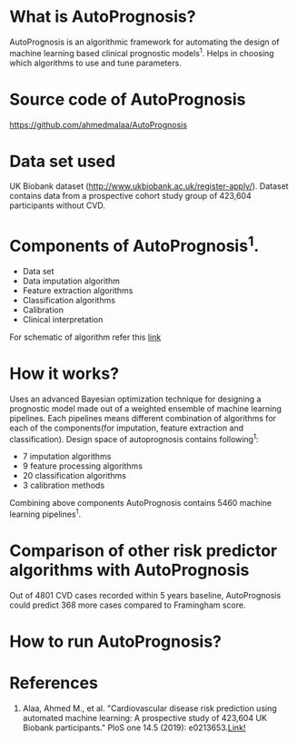 # What is AutoPrognosis?
AutoPrognosis is an algorithmic framework for automating the design of machine learning based clinical prognostic models<sup>1</sup>. Helps in choosing which algorithms to use and tune parameters.

# Source code of AutoPrognosis
https://github.com/ahmedmalaa/AutoPrognosis 

# Data set used
UK Biobank dataset (http://www.ukbiobank.ac.uk/register-apply/). 
Dataset contains data from a prospective cohort study group of 423,604 participants without CVD.

# Components of AutoPrognosis<sup>1</sup>. 
* Data set
* Data imputation algorithm
* Feature extraction algorithms
* Classification algorithms
* Calibration
* Clinical interpretation

For schematic of algorithm refer this [link](https://journals.plos.org/plosone/article/file?id=10.1371/journal.pone.0213653&type=printable)

# How it works?
Uses an advanced Bayesian optimization technique for designing a prognostic model made out of a weighted ensemble of machine learning pipelines.
Each pipelines means different combination of algorithms for each of the components(for imputation, feature extraction and classification).
Design space of autoprognosis contains following<sup>1</sup>: 
  * 7 imputation algorithms
  * 9 feature processing algorithms
  * 20 classification algorithms
  * 3 calibration methods

Combining above components AutoPrognosis contains 5460 machine learning pipelines<sup>1</sup>.


# Comparison of other risk predictor algorithms with AutoPrognosis
Out of 4801 CVD cases recorded within 5 years baseline, AutoPrognosis could predict 368 more cases compared to Framingham score.

# How to run AutoPrognosis?

# References
1. Alaa, Ahmed M., et al. "Cardiovascular disease risk prediction using automated machine learning: A prospective study of 423,604 UK Biobank participants." PloS one 14.5 (2019): e0213653.[Link!](https://journals.plos.org/plosone/article/file?id=10.1371/journal.pone.0213653&type=printable)
